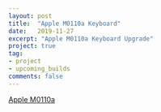 ```yaml
---
layout: post
title:  "Apple M0110a Keyboard"
date:   2019-11-27
excerpt: "Apple M0110a Keyboard Upgrade"
project: true
tag:
- project
- upcoming_builds
comments: false
---
```


[Apple M0110a](https://deskthority.net/wiki/Apple_M0110A)
